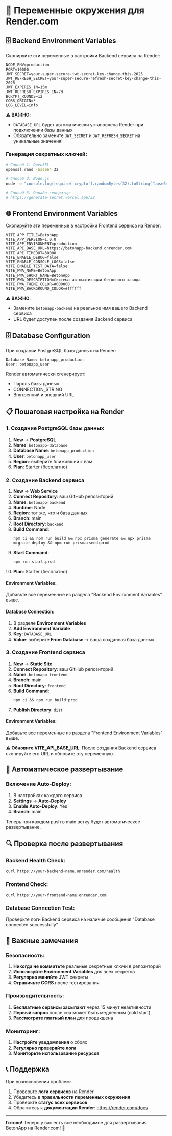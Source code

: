 # 🔧 Переменные окружения для Render.com

## 🗄️ Backend Environment Variables

Скопируйте эти переменные в настройки Backend сервиса на Render:

```
NODE_ENV=production
PORT=10000
JWT_SECRET=your-super-secure-jwt-secret-key-change-this-2025
JWT_REFRESH_SECRET=your-super-secure-refresh-secret-key-change-this-2025
JWT_EXPIRES_IN=15m
JWT_REFRESH_EXPIRES_IN=7d
BCRYPT_ROUNDS=12
CORS_ORIGIN=*
LOG_LEVEL=info
```

**⚠️ ВАЖНО**: 
- `DATABASE_URL` будет автоматически установлена Render при подключении базы данных
- Обязательно замените `JWT_SECRET` и `JWT_REFRESH_SECRET` на уникальные значения!

### Генерация секретных ключей:

```bash
# Способ 1: OpenSSL
openssl rand -base64 32

# Способ 2: Node.js
node -e "console.log(require('crypto').randomBytes(32).toString('base64'))"

# Способ 3: Онлайн генератор
# https://generate-secret.vercel.app/32
```

## 🌐 Frontend Environment Variables

Скопируйте эти переменные в настройки Frontend сервиса на Render:

```
VITE_APP_TITLE=BetonApp
VITE_APP_VERSION=1.0.0
VITE_APP_ENVIRONMENT=production
VITE_API_BASE_URL=https://betonapp-backend.onrender.com
VITE_API_TIMEOUT=30000
VITE_ENABLE_DEBUG=false
VITE_ENABLE_CONSOLE_LOGS=false
VITE_ENABLE_TEST_DATA=false
VITE_PWA_NAME=BetonApp
VITE_PWA_SHORT_NAME=BetonApp
VITE_PWA_DESCRIPTION=Система автоматизации бетонного завода
VITE_PWA_THEME_COLOR=#000000
VITE_PWA_BACKGROUND_COLOR=#ffffff
```

**⚠️ ВАЖНО**: 
- Замените `betonapp-backend` на реальное имя вашего Backend сервиса
- URL будет доступен после создания Backend сервиса

## 🗄️ Database Configuration

При создании PostgreSQL базы данных на Render:

```
Database Name: betonapp_production
User: betonapp_user
```

Render автоматически сгенерирует:
- Пароль базы данных
- CONNECTION_STRING
- Внутренний и внешний URL

## 📋 Пошаговая настройка на Render

### 1. Создание PostgreSQL базы данных

1. **New** → **PostgreSQL**
2. **Name**: `betonapp-database`
3. **Database Name**: `betonapp_production`
4. **User**: `betonapp_user`
5. **Region**: выберите ближайший к вам
6. **Plan**: Starter (бесплатно)

### 2. Создание Backend сервиса

1. **New** → **Web Service**
2. **Connect Repository**: ваш GitHub репозиторий
3. **Name**: `betonapp-backend`
4. **Runtime**: Node
5. **Region**: тот же, что и база данных
6. **Branch**: main
7. **Root Directory**: `backend`
8. **Build Command**: 
   ```
   npm ci && npm run build && npx prisma generate && npx prisma migrate deploy && npm run prisma:seed:prod
   ```
9. **Start Command**: 
   ```
   npm run start:prod
   ```
10. **Plan**: Starter (бесплатно)

#### Environment Variables:
Добавьте все переменные из раздела "Backend Environment Variables" выше.

#### Database Connection:
1. В разделе **Environment Variables**
2. **Add Environment Variable**
3. **Key**: `DATABASE_URL`
4. **Value**: выберите **From Database** → ваша созданная база данных

### 3. Создание Frontend сервиса

1. **New** → **Static Site**
2. **Connect Repository**: ваш GitHub репозиторий
3. **Name**: `betonapp-frontend`
4. **Branch**: main
5. **Root Directory**: `frontend`
6. **Build Command**: 
   ```
   npm ci && npm run build:prod
   ```
7. **Publish Directory**: `dist`

#### Environment Variables:
Добавьте все переменные из раздела "Frontend Environment Variables" выше.

**⚠️ Обновите VITE_API_BASE_URL**: 
После создания Backend сервиса скопируйте его URL и обновите эту переменную.

## 🔄 Автоматическое развертывание

### Включение Auto-Deploy:

1. В настройках каждого сервиса
2. **Settings** → **Auto-Deploy**
3. **Enable Auto-Deploy**: Yes
4. **Branch**: main

Теперь при каждом push в main ветку будет автоматическое развертывание.

## 🔍 Проверка после развертывания

### Backend Health Check:
```bash
curl https://your-backend-name.onrender.com/health
```

### Frontend Check:
```bash
curl https://your-frontend-name.onrender.com
```

### Database Connection Test:
Проверьте логи Backend сервиса на наличие сообщения "Database connected successfully"

## 🚨 Важные замечания

### Безопасность:
1. **Никогда не коммитьте** реальные секретные ключи в репозиторий
2. **Используйте Environment Variables** для всех секретов
3. **Регулярно меняйте** JWT секреты
4. **Ограничьте CORS** после тестирования

### Производительность:
1. **Бесплатные сервисы засыпают** через 15 минут неактивности
2. **Первый запрос** после сна может быть медленным (cold start)
3. **Рассмотрите платный план** для продакшена

### Мониторинг:
1. **Настройте уведомления** о сбоях
2. **Регулярно проверяйте логи**
3. **Мониторьте использование ресурсов**

## 📞 Поддержка

При возникновении проблем:
1. Проверьте **логи сервисов** на Render
2. Убедитесь в **правильности переменных окружения**
3. Проверьте **статус всех сервисов**
4. Обратитесь к **документации Render**: https://render.com/docs

---

**Готово!** Теперь у вас есть все необходимое для развертывания BetonApp на Render.com! 🚀